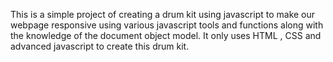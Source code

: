 This is a simple project of creating a drum kit using javascript to make our webpage responsive using various javascript tools and functions along with the knowledge of the document object model. It only uses HTML , CSS and advanced javascript to create this drum kit.
